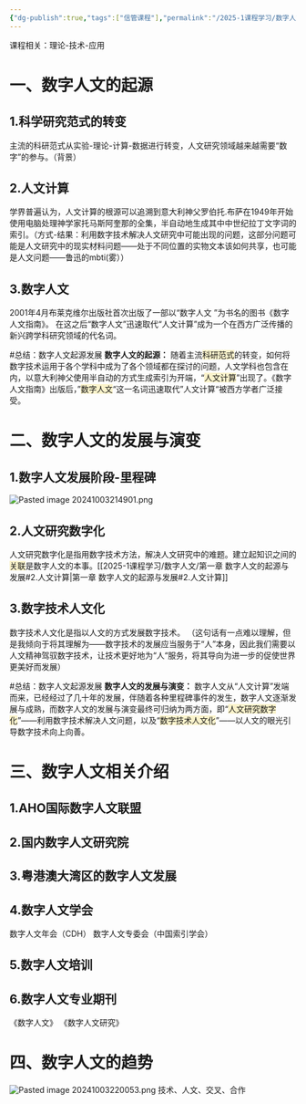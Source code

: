 ```yaml
---
{"dg-publish":true,"tags":["信管课程"],"permalink":"/2025-1课程学习/数字人文/第一章 数字人文的起源与发展/","dgPassFrontmatter":true,"created":"2024-10-03T21:32:28.408+08:00","updated":"2025-01-02T14:32:01.869+08:00"}
---
```


课程相关：理论-技术-应用
# 一、数字人文的起源
## 1.科学研究范式的转变
主流的科研范式从实验-理论-计算-数据进行转变，人文研究领域越来越需要“数字”的参与。（背景）
## 2.人文计算
学界普遍认为，人文计算的根源可以追溯到意大利神父罗伯托.布萨在1949年开始使用电脑处理神学家托马斯阿奎那的全集，半自动地生成其中中世纪拉丁文字词的索引。（方式-结果：利用数字技术解决人文研究中可能出现的问题，这部分问题可能是人文研究中的现实材料问题——处于不同位置的实物文本该如何共享，也可能是人文问题——鲁迅的mbti(雾））
## 3.数字人文
2001年4月布莱克维尔出版社首次出版了一部以“数字人文
”为书名的图书《数字人文指南》。
在这之后“数字人文”迅速取代“人文计算”成为一个在西方广泛传播的新兴跨学科研究领域的代名词。

#总结：数字人文起源发展
**数字人文的起源：**
随着主流<span style="background:rgba(240, 200, 0, 0.2)">科研范式</span>的转变，如何将数字技术运用于各个学科中成为了各个领域都在探讨的问题，人文学科也包含在内，以意大利神父使用半自动的方式生成索引为开端，“<span style="background:rgba(240, 200, 0, 0.2)">人文计算</span>”出现了。《数字人文指南》出版后，”<span style="background:rgba(240, 200, 0, 0.2)">数字人文</span>“这一名词迅速取代”人文计算“被西方学者广泛接受。

# 二、数字人文的发展与演变
## 1.数字人文发展阶段-里程碑
![Pasted image 20241003214901.png](/img/user/%E5%9B%BE%E7%89%87/Pasted%20image%2020241003214901.png)
## 2.人文研究数字化
人文研究数字化是指用数字技术方法，解决人文研究中的难题。建立起知识之间的<span style="background:rgba(240, 200, 0, 0.2)">关联</span>是数字人文的本事。[[2025-1课程学习/数字人文/第一章 数字人文的起源与发展#2.人文计算\|第一章 数字人文的起源与发展#2.人文计算]]
## 3.数字技术人文化
数字技术人文化是指以人文的方式发展数字技术。
（这句话有一点难以理解，但是我倾向于将其理解为——数字技术的发展应当服务于“人”本身，因此我们需要以人文精神驾驭数字技术，让技术更好地为“人“服务，将其导向为进一步的促使世界更美好而发展）

#总结：数字人文起源发展 
**数字人文的发展与演变：**
数字人文从“人文计算”发端而来，已经经过了几十年的发展，伴随着各种里程碑事件的发生，数字人文逐渐发展与成熟，而数字人文的发展与演变最终可归纳为两方面，即“<span style="background:rgba(240, 200, 0, 0.2)">人文研究数字化</span>”——利用数字技术解决人文问题，以及“<span style="background:rgba(240, 200, 0, 0.2)">数字技术人文化</span>”——以人文的眼光引导数字技术向上向善。

# 三、数字人文相关介绍
## 1.AHO国际数字人文联盟
## 2.国内数字人文研究院
## 3.粤港澳大湾区的数字人文发展
## 4.数字人文学会
数字人文年会（CDH）
数字人文专委会（中国索引学会）
## 5.数字人文培训
## 6.数字人文专业期刊
《数字人文》
《数字人文研究》

# 四、数字人文的趋势
![Pasted image 20241003220053.png](/img/user/%E5%9B%BE%E7%89%87/Pasted%20image%2020241003220053.png)
技术、人文、交叉、合作